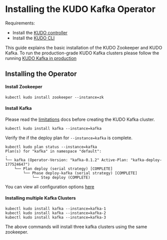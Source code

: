 # Installing the KUDO Kafka Operator

Requirements:

- Install the [KUDO controller](https://kudo.dev/docs/getting-started/)
- Install the [KUDO CLI](https://kudo.dev/docs/cli/)

This guide explains the basic installation of the KUDO Zookeeper and KUDO Kafka. 
To run the production-grade KUDO Kafka clusters please follow the running [KUDO Kafka in production](./production.md)

## Installing the Operator

#### Install Zookeeper 
```
kubectl kudo install zookeeper --instance=zk
```

#### Install Kafka 

Please read the [limitations](./limitations.md) docs before creating the KUDO Kafka cluster. 

```
kubectl kudo install kafka --instance=kafka
```

Verify the if the deploy plan for `--instance=kafka` is complete.
```
kubectl kudo plan status --instance=kafka
Plan(s) for "kafka" in namespace "default":
.
└── kafka (Operator-Version: "kafka-0.1.2" Active-Plan: "kafka-deploy-177524647")
    └── Plan deploy (serial strategy) [COMPLETE]
        └── Phase deploy-kafka (serial strategy) [COMPLETE]
            └── Step deploy (COMPLETE)
```

You can view all configuration options [here](./configuration.md)

#### Installing multiple Kafka Clusters

```
kubectl kudo install kafka --instance=kafka-1
kubectl kudo install kafka --instance=kafka-2
kubectl kudo install kafka --instance=kafka-3
```

The above commands will install three kafka clusters using the same zookeeper.
